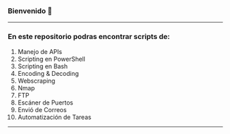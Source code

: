 ### Bienvenido 👋
___
### En este repositorio podras encontrar scripts de: 
1. Manejo de APIs
2. Scripting en PowerShell
3. Scripting en Bash
4. Encoding & Decoding
5. Webscraping
6. Nmap
7. FTP
8. Escáner de Puertos
9. Envió de Correos
10. Automatización de Tareas
___
